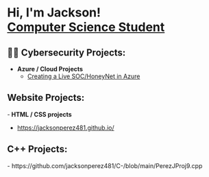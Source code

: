 <h1>Hi, I'm Jackson! <br/><a href="https://github.com/jacksonperez481"></a> <a href="(https://www.linkedin.com/in/jackson-perez-a85324203/)">Computer Science Student</a> </h1>

<h2>👨‍💻 Cybersecurity Projects:</h2>

- <b>Azure / Cloud Projects</b>
  - [Creating a Live SOC/HoneyNet in Azure](https://github.com/jacksonperez481/Azure-SOC)
  
<h2> Website Projects: </h2>

-<b> HTML / CSS projects </b>
  - https://jacksonperez481.github.io/

<h2> C++ Projects: </h2>
  - https://github.com/jacksonperez481/C-/blob/main/PerezJProj9.cpp


  
  










